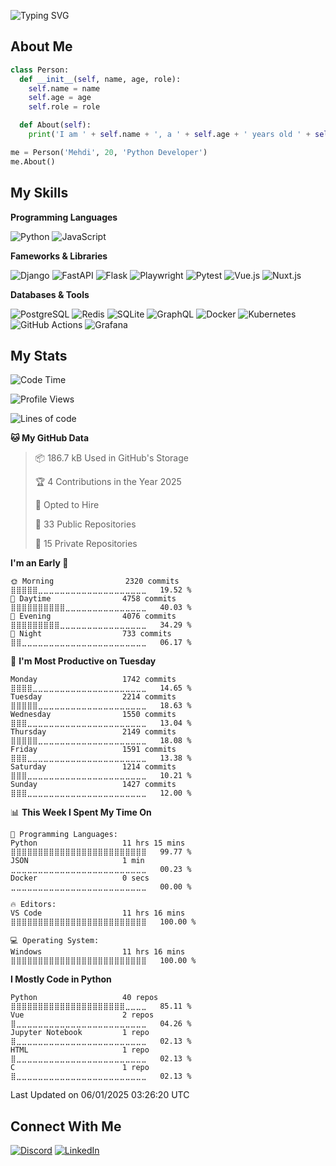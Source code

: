 ![Typing SVG](https://readme-typing-svg.herokuapp.com?size=50&center=true&vCenter=true&width=1182&height=100&lines=%3C%F0%9F%91%8B+Hello%2C+World!+%2F%3E;%3C%F0%9F%91%8B+Bonjour%2C+World+%2F%3E;%3C%F0%9F%91%8B+Ciao%2C+World+%2F%3E;%3C%F0%9F%91%8B+Hola%2C+World+%2F%3E;%3C%F0%9F%91%8B+Namaste%2C+World+%2F%3E;%3C%F0%9F%91%8B+N%C4%AD+H%C4%83o%2C+World+%2F%3E)

## About Me

```python
class Person:
  def __init__(self, name, age, role):
    self.name = name
    self.age = age
    self.role = role

  def About(self):
    print('I am ' + self.name + ', a ' + self.age + ' years old ' + self.role)

me = Person('Mehdi', 20, 'Python Developer')
me.About()
```

## My Skills

**Programming Languages**

![Python](https://img.shields.io/badge/Python-3776AB.svg?style=for-the-badge&logo=Python&logoColor=white)
![JavaScript](https://img.shields.io/badge/JavaScript-F7DF1E.svg?style=for-the-badge&logo=JavaScript&logoColor=black)

**Fameworks & Libraries**

![Django](https://img.shields.io/badge/Django-092E20.svg?style=for-the-badge&logo=Django&logoColor=white)
![FastAPI](https://img.shields.io/badge/FastAPI-009688.svg?style=for-the-badge&logo=FastAPI&logoColor=white)
![Flask](https://img.shields.io/badge/Flask-000000.svg?style=for-the-badge&logo=Flask&logoColor=white)
![Playwright](https://img.shields.io/badge/Playwright-2EAD33.svg?style=for-the-badge&logo=Playwright&logoColor=white)
![Pytest](https://img.shields.io/badge/Pytest-0A9EDC.svg?style=for-the-badge&logo=Pytest&logoColor=white)
![Vue.js](https://img.shields.io/badge/Vue.js-4FC08D.svg?style=for-the-badge&logo=vuedotjs&logoColor=white)
![Nuxt.js](https://img.shields.io/badge/Nuxt.js-00DC82.svg?style=for-the-badge&logo=nuxtdotjs&logoColor=white)

**Databases & Tools**

![PostgreSQL](https://img.shields.io/badge/PostgreSQL-4169E1.svg?style=for-the-badge&logo=PostgreSQL&logoColor=white)
![Redis](https://img.shields.io/badge/Redis-DC382D.svg?style=for-the-badge&logo=Redis&logoColor=white)
![SQLite](https://img.shields.io/badge/SQLite-003B57.svg?style=for-the-badge&logo=SQLite&logoColor=white)
![GraphQL](https://img.shields.io/badge/GraphQL-E10098.svg?style=for-the-badge&logo=GraphQL&logoColor=white)
![Docker](https://img.shields.io/badge/Docker-2496ED.svg?style=for-the-badge&logo=Docker&logoColor=white)
![Kubernetes](https://img.shields.io/badge/Kubernetes-326CE5.svg?style=for-the-badge&logo=Kubernetes&logoColor=white)
![GitHub Actions](https://img.shields.io/badge/GitHub%20Actions-2088FF.svg?style=for-the-badge&logo=GitHub-Actions&logoColor=white)
![Grafana](https://img.shields.io/badge/Grafana-F46800.svg?style=for-the-badge&logo=Grafana&logoColor=white)

## My Stats

<!--START_SECTION:waka-->
![Code Time](http://img.shields.io/badge/Code%20Time-2%2C372%20hrs%2058%20mins-blue)

![Profile Views](http://img.shields.io/badge/Profile%20Views-0-blue)

![Lines of code](https://img.shields.io/badge/From%20Hello%20World%20I%27ve%20Written-4.1%20million%20lines%20of%20code-blue)

**🐱 My GitHub Data** 

> 📦 186.7 kB Used in GitHub's Storage 
 > 
> 🏆 4 Contributions in the Year 2025
 > 
> 💼 Opted to Hire
 > 
> 📜 33 Public Repositories 
 > 
> 🔑 15 Private Repositories 
 > 
**I'm an Early 🐤** 

```text
🌞 Morning                2320 commits        ⣿⣿⣿⣿⣿⣀⣀⣀⣀⣀⣀⣀⣀⣀⣀⣀⣀⣀⣀⣀⣀⣀⣀⣀⣀   19.52 % 
🌆 Daytime                4758 commits        ⣿⣿⣿⣿⣿⣿⣿⣿⣿⣿⣀⣀⣀⣀⣀⣀⣀⣀⣀⣀⣀⣀⣀⣀⣀   40.03 % 
🌃 Evening                4076 commits        ⣿⣿⣿⣿⣿⣿⣿⣿⣿⣀⣀⣀⣀⣀⣀⣀⣀⣀⣀⣀⣀⣀⣀⣀⣀   34.29 % 
🌙 Night                  733 commits         ⣿⣿⣀⣀⣀⣀⣀⣀⣀⣀⣀⣀⣀⣀⣀⣀⣀⣀⣀⣀⣀⣀⣀⣀⣀   06.17 % 
```
📅 **I'm Most Productive on Tuesday** 

```text
Monday                   1742 commits        ⣿⣿⣿⣿⣀⣀⣀⣀⣀⣀⣀⣀⣀⣀⣀⣀⣀⣀⣀⣀⣀⣀⣀⣀⣀   14.65 % 
Tuesday                  2214 commits        ⣿⣿⣿⣿⣿⣀⣀⣀⣀⣀⣀⣀⣀⣀⣀⣀⣀⣀⣀⣀⣀⣀⣀⣀⣀   18.63 % 
Wednesday                1550 commits        ⣿⣿⣿⣀⣀⣀⣀⣀⣀⣀⣀⣀⣀⣀⣀⣀⣀⣀⣀⣀⣀⣀⣀⣀⣀   13.04 % 
Thursday                 2149 commits        ⣿⣿⣿⣿⣿⣀⣀⣀⣀⣀⣀⣀⣀⣀⣀⣀⣀⣀⣀⣀⣀⣀⣀⣀⣀   18.08 % 
Friday                   1591 commits        ⣿⣿⣿⣀⣀⣀⣀⣀⣀⣀⣀⣀⣀⣀⣀⣀⣀⣀⣀⣀⣀⣀⣀⣀⣀   13.38 % 
Saturday                 1214 commits        ⣿⣿⣿⣀⣀⣀⣀⣀⣀⣀⣀⣀⣀⣀⣀⣀⣀⣀⣀⣀⣀⣀⣀⣀⣀   10.21 % 
Sunday                   1427 commits        ⣿⣿⣿⣀⣀⣀⣀⣀⣀⣀⣀⣀⣀⣀⣀⣀⣀⣀⣀⣀⣀⣀⣀⣀⣀   12.00 % 
```


📊 **This Week I Spent My Time On** 

```text
💬 Programming Languages: 
Python                   11 hrs 15 mins      ⣿⣿⣿⣿⣿⣿⣿⣿⣿⣿⣿⣿⣿⣿⣿⣿⣿⣿⣿⣿⣿⣿⣿⣿⣿   99.77 % 
JSON                     1 min               ⣀⣀⣀⣀⣀⣀⣀⣀⣀⣀⣀⣀⣀⣀⣀⣀⣀⣀⣀⣀⣀⣀⣀⣀⣀   00.23 % 
Docker                   0 secs              ⣀⣀⣀⣀⣀⣀⣀⣀⣀⣀⣀⣀⣀⣀⣀⣀⣀⣀⣀⣀⣀⣀⣀⣀⣀   00.00 % 

🔥 Editors: 
VS Code                  11 hrs 16 mins      ⣿⣿⣿⣿⣿⣿⣿⣿⣿⣿⣿⣿⣿⣿⣿⣿⣿⣿⣿⣿⣿⣿⣿⣿⣿   100.00 % 

💻 Operating System: 
Windows                  11 hrs 16 mins      ⣿⣿⣿⣿⣿⣿⣿⣿⣿⣿⣿⣿⣿⣿⣿⣿⣿⣿⣿⣿⣿⣿⣿⣿⣿   100.00 % 
```

**I Mostly Code in Python** 

```text
Python                   40 repos            ⣿⣿⣿⣿⣿⣿⣿⣿⣿⣿⣿⣿⣿⣿⣿⣿⣿⣿⣿⣿⣿⣀⣀⣀⣀   85.11 % 
Vue                      2 repos             ⣿⣀⣀⣀⣀⣀⣀⣀⣀⣀⣀⣀⣀⣀⣀⣀⣀⣀⣀⣀⣀⣀⣀⣀⣀   04.26 % 
Jupyter Notebook         1 repo              ⣿⣀⣀⣀⣀⣀⣀⣀⣀⣀⣀⣀⣀⣀⣀⣀⣀⣀⣀⣀⣀⣀⣀⣀⣀   02.13 % 
HTML                     1 repo              ⣿⣀⣀⣀⣀⣀⣀⣀⣀⣀⣀⣀⣀⣀⣀⣀⣀⣀⣀⣀⣀⣀⣀⣀⣀   02.13 % 
C                        1 repo              ⣿⣀⣀⣀⣀⣀⣀⣀⣀⣀⣀⣀⣀⣀⣀⣀⣀⣀⣀⣀⣀⣀⣀⣀⣀   02.13 % 
```




 Last Updated on 06/01/2025 03:26:20 UTC
<!--END_SECTION:waka-->

## Connect With Me

[![Discord](https://img.shields.io/badge/Telegram-26A5E4.svg?style=for-the-badge&logo=Telegram&logoColor=white)](https://t.me/MehdiRtal)
[![LinkedIn](https://img.shields.io/badge/LinkedIn-0A66C2.svg?style=for-the-badge&logo=LinkedIn&logoColor=white)](https://linkedin.com/in/MehdiRtal)
